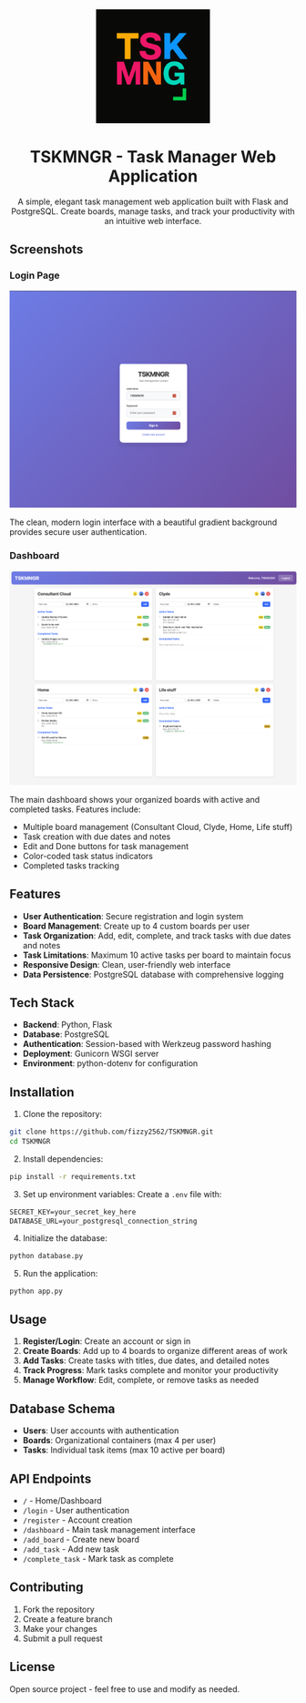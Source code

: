 <div align="center">
  <img src="logo.png" alt="TSKMNGR Logo" width="200"/>
  
  # TSKMNGR - Task Manager Web Application
  
  A simple, elegant task management web application built with Flask and PostgreSQL. Create boards, manage tasks, and track your productivity with an intuitive web interface.
</div>

## Screenshots

### Login Page
![Login Page](screenshots/login-page.png)

The clean, modern login interface with a beautiful gradient background provides secure user authentication.

### Dashboard
![Dashboard](screenshots/dashboard.png)

The main dashboard shows your organized boards with active and completed tasks. Features include:
- Multiple board management (Consultant Cloud, Clyde, Home, Life stuff)
- Task creation with due dates and notes
- Edit and Done buttons for task management
- Color-coded task status indicators
- Completed tasks tracking

## Features

- **User Authentication**: Secure registration and login system
- **Board Management**: Create up to 4 custom boards per user
- **Task Organization**: Add, edit, complete, and track tasks with due dates and notes
- **Task Limitations**: Maximum 10 active tasks per board to maintain focus
- **Responsive Design**: Clean, user-friendly web interface
- **Data Persistence**: PostgreSQL database with comprehensive logging

## Tech Stack

- **Backend**: Python, Flask
- **Database**: PostgreSQL
- **Authentication**: Session-based with Werkzeug password hashing
- **Deployment**: Gunicorn WSGI server
- **Environment**: python-dotenv for configuration

## Installation

1. Clone the repository:
```bash
git clone https://github.com/fizzy2562/TSKMNGR.git
cd TSKMNGR
```

2. Install dependencies:
```bash
pip install -r requirements.txt
```

3. Set up environment variables:
Create a `.env` file with:
```
SECRET_KEY=your_secret_key_here
DATABASE_URL=your_postgresql_connection_string
```

4. Initialize the database:
```bash
python database.py
```

5. Run the application:
```bash
python app.py
```

## Usage

1. **Register/Login**: Create an account or sign in
2. **Create Boards**: Add up to 4 boards to organize different areas of work
3. **Add Tasks**: Create tasks with titles, due dates, and detailed notes
4. **Track Progress**: Mark tasks complete and monitor your productivity
5. **Manage Workflow**: Edit, complete, or remove tasks as needed

## Database Schema

- **Users**: User accounts with authentication
- **Boards**: Organizational containers (max 4 per user)
- **Tasks**: Individual task items (max 10 active per board)

## API Endpoints

- `/` - Home/Dashboard
- `/login` - User authentication
- `/register` - Account creation
- `/dashboard` - Main task management interface
- `/add_board` - Create new board
- `/add_task` - Add new task
- `/complete_task` - Mark task as complete

## Contributing

1. Fork the repository
2. Create a feature branch
3. Make your changes
4. Submit a pull request

## License

Open source project - feel free to use and modify as needed.